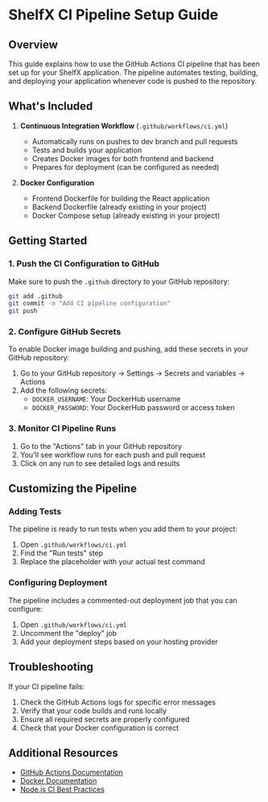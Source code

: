 # ShelfX CI Pipeline Setup Guide

## Overview

This guide explains how to use the GitHub Actions CI pipeline that has been set up for your ShelfX application. The pipeline automates testing, building, and deploying your application whenever code is pushed to the repository.

## What's Included

1. **Continuous Integration Workflow** (`.github/workflows/ci.yml`)
   - Automatically runs on pushes to dev branch and pull requests
   - Tests and builds your application
   - Creates Docker images for both frontend and backend
   - Prepares for deployment (can be configured as needed)

2. **Docker Configuration**
   - Frontend Dockerfile for building the React application
   - Backend Dockerfile (already existing in your project)
   - Docker Compose setup (already existing in your project)

## Getting Started

### 1. Push the CI Configuration to GitHub

Make sure to push the `.github` directory to your GitHub repository:

```bash
git add .github
git commit -m "Add CI pipeline configuration"
git push
```

### 2. Configure GitHub Secrets

To enable Docker image building and pushing, add these secrets in your GitHub repository:

1. Go to your GitHub repository → Settings → Secrets and variables → Actions
2. Add the following secrets:
   - `DOCKER_USERNAME`: Your DockerHub username
   - `DOCKER_PASSWORD`: Your DockerHub password or access token

### 3. Monitor CI Pipeline Runs

1. Go to the "Actions" tab in your GitHub repository
2. You'll see workflow runs for each push and pull request
3. Click on any run to see detailed logs and results

## Customizing the Pipeline

### Adding Tests

The pipeline is ready to run tests when you add them to your project:

1. Open `.github/workflows/ci.yml`
2. Find the "Run tests" step
3. Replace the placeholder with your actual test command

### Configuring Deployment

The pipeline includes a commented-out deployment job that you can configure:

1. Open `.github/workflows/ci.yml`
2. Uncomment the "deploy" job
3. Add your deployment steps based on your hosting provider

## Troubleshooting

If your CI pipeline fails:

1. Check the GitHub Actions logs for specific error messages
2. Verify that your code builds and runs locally
3. Ensure all required secrets are properly configured
4. Check that your Docker configuration is correct

## Additional Resources

- [GitHub Actions Documentation](https://docs.github.com/en/actions)
- [Docker Documentation](https://docs.docker.com/)
- [Node.js CI Best Practices](https://nodejs.org/en/docs/guides/nodejs-docker-webapp/)